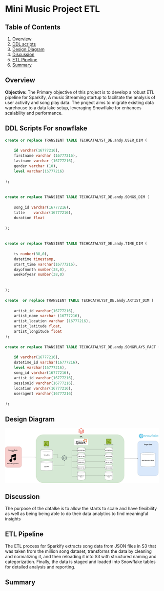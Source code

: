 # Mini Music Project ETL
## Table of Contents
1. [Overview](#overview)
2. [DDL scripts](#ddl-scripts)
3. [Design Diagram](#design-diagram)
4. [Discussion](#Discussion)
5. [ETL Pipeline](#ETLPipeline)
6. [Summary](#Summary)

## Overview
**Objective:** The Primary objective of this project is to develop a robust ETL pipeline for Sparkify, A music Streaming startup to facilitate the analysis of user activity and song play data. The project aims to migrate existing data warehouse to a data lake setup, leveraging Snowflake for enhances scalability and performance.

## DDL Scripts For snowflake
```sql
create or replace TRANSIENT TABLE TECHCATALYST_DE.andy.USER_DIM (

    id varchar(16777216),
    firstname varchar (16777216),
    lastname varchar (16777216),
    gender varchar (10),
    level varchar(16777216)
    
);


create or replace TRANSIENT TABLE TECHCATALYST_DE.andy.SONGS_DIM (
    
    song_id varchar(16777216),
    title    varchar(16777216),
    duration float

);


create or replace TRANSIENT TABLE TECHCATALYST_DE.andy.TIME_DIM (

    ts number(38,0),
    datetime timestamp,
    start_time varchar(16777216),
    dayofmonth number(38,0),
    weekofyear number(38,0)
    

);

create  or replace TRANSIENT TABLE TECHCATALYST_DE.andy.ARTIST_DIM (

    artist_id varchar(16777216),
    artist_name varchar (16777216),
    artist_location varchar (16777216),
    artist_latitude float,
    artist_longitude float
);

create or replace TRANSIENT TABLE TECHCATALYST_DE.andy.SONGPLAYS_FACT (

    id varchar(16777216),
    datetime_id varchar(16777216),
    level varchar(16777216),
    song_id varchar(16777216),
    artist_id varchar(16777216),
    sessionId varchar(16777216),
    location varchar(16777216),
    useragent varchar(16777216)

);
```
## Design Diagram
![dataArchitechtureDiagram](images\Image20240718142557.jpg)
## Discussion
The purpose of the datalke is to allow the starts to scale and have flexibility as well as being being able to do their data analytics to find meaningful insights
## ETL Pipeline
The ETL process for Sparkify extracts song data from JSON files in S3 that was taken from the million song dataset, transforms the data by cleaning and normalizing it,  and then reloading it into S3 with structured naming and categorization. Finally, the data is staged and loaded into Snowflake tables for detailed analysis and reporting.
## Summary